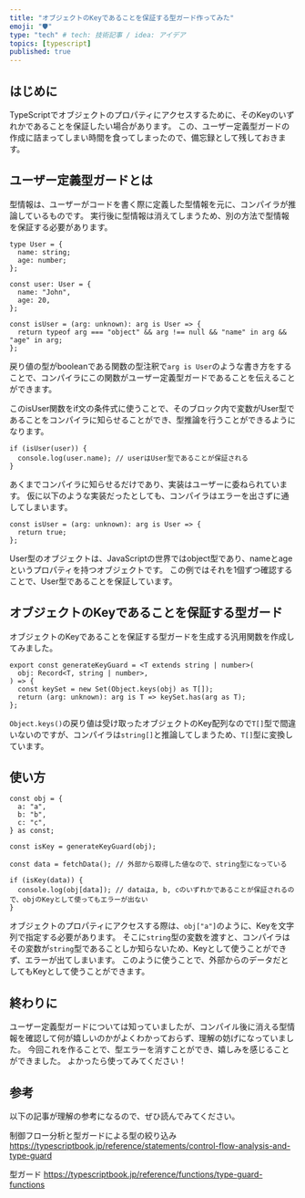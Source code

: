 ```yaml
---
title: "オブジェクトのKeyであることを保証する型ガード作ってみた"
emoji: "🛡"
type: "tech" # tech: 技術記事 / idea: アイデア
topics: [typescript]
published: true
---
```


## はじめに

TypeScriptでオブジェクトのプロパティにアクセスするために、そのKeyのいずれかであることを保証したい場合があります。
この、ユーザー定義型ガードの作成に詰まってしまい時間を食ってしまったので、備忘録として残しておきます。

## ユーザー定義型ガードとは

型情報は、ユーザーがコードを書く際に定義した型情報を元に、コンパイラが推論しているものです。
実行後に型情報は消えてしまうため、別の方法で型情報を保証する必要があります。

```typescript:example.tsx
type User = {
  name: string;
  age: number;
};

const user: User = {
  name: "John",
  age: 20,
};

const isUser = (arg: unknown): arg is User => {
  return typeof arg === "object" && arg !== null && "name" in arg && "age" in arg;
};
```

戻り値の型がbooleanである関数の型注釈で`arg is User`のような書き方をすることで、コンパイラにこの関数がユーザー定義型ガードであることを伝えることができます。

このisUser関数をif文の条件式に使うことで、そのブロック内で変数がUser型であることをコンパイラに知らせることができ、型推論を行うことができるようになります。

```typescript:example.tsx
if (isUser(user)) {
  console.log(user.name); // userはUser型であることが保証される
}
```

あくまでコンパイラに知らせるだけであり、実装はユーザーに委ねられています。
仮に以下のような実装だったとしても、コンパイラはエラーを出さずに通してしまいます。

```typescript:example.tsx
const isUser = (arg: unknown): arg is User => {
  return true;
};
```

User型のオブジェクトは、JavaScriptの世界ではobject型であり、nameとageというプロパティを持つオブジェクトです。
この例ではそれを1個ずつ確認することで、User型であることを保証しています。

## オブジェクトのKeyであることを保証する型ガード

オブジェクトのKeyであることを保証する型ガードを生成する汎用関数を作成してみました。

```typescript:typeguard.tsx
export const generateKeyGuard = <T extends string | number>(
  obj: Record<T, string | number>,
) => {
  const keySet = new Set(Object.keys(obj) as T[]);
  return (arg: unknown): arg is T => keySet.has(arg as T);
};
```

`Object.keys()`の戻り値は受け取ったオブジェクトのKey配列なので`T[]`型で間違いないのですが、コンパイラは`string[]`と推論してしまうため、`T[]`型に変換しています。

## 使い方

```typescript:usage.tsx
const obj = {
  a: "a",
  b: "b",
  c: "c",
} as const;

const isKey = generateKeyGuard(obj);

const data = fetchData(); // 外部から取得した値なので、string型になっている

if (isKey(data)) {
  console.log(obj[data]); // dataはa, b, cのいずれかであることが保証されるので、objのKeyとして使ってもエラーが出ない
}
```

オブジェクトのプロパティにアクセスする際は、`obj["a"]`のように、Keyを文字列で指定する必要があります。
そこに`string`型の変数を渡すと、コンパイラはその変数が`string`型であることしか知らないため、Keyとして使うことができず、エラーが出てしまいます。
このように使うことで、外部からのデータだとしてもKeyとして使うことができます。

## 終わりに

ユーザー定義型ガードについては知っていましたが、コンパイル後に消える型情報を確認して何が嬉しいのかがよくわかっておらず、理解の妨げになっていました。
今回これを作ることで、型エラーを消すことができ、嬉しみを感じることができました。
よかったら使ってみてください！

## 参考

以下の記事が理解の参考になるので、ぜひ読んでみてください。

制御フロー分析と型ガードによる型の絞り込み
https://typescriptbook.jp/reference/statements/control-flow-analysis-and-type-guard

型ガード
https://typescriptbook.jp/reference/functions/type-guard-functions